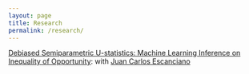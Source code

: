 ```yaml
---
layout: page
title: Research
permalink: /research/
---
```


[Debiased Semiparametric U-statistics: Machine Learning Inference on Inequality of Opportunity](www.google.com): with 
[Juan Carlos Escanciano](https://sites.google.com/view/juancarlosescanciano/home?authuser=0)